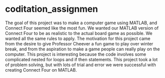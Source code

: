 # coditation_assignmen


The goal of this project was to make a computer game using MATLAB, and Connect Four seemed like the most fun. We wanted our MATLAB version of Connect Four to be as realistic to the actual board game as possible. We wanted all the same rules to apply. The motivation for this project came from the desire to give Professor Cheever a fun game to play over winter break, and from the aspiration to make a game people can really play on the computer. This project is interesting because the code involves some complicated nested for loops and if then statements. This project took a lot of problem solving, but with lots of trial and error we were successful with creating Connect Four on MATLAB.
